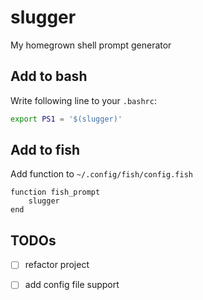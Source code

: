 # slugger

My homegrown shell prompt generator


## Add to bash
Write following line to your `.bashrc`:

```bash
export PS1 = '$(slugger)' 
```

## Add to fish
Add function to `~/.config/fish/config.fish`

```fish
function fish_prompt
    slugger
end  
```

## TODOs

- [ ] refactor project
- [ ] add config file support
 
